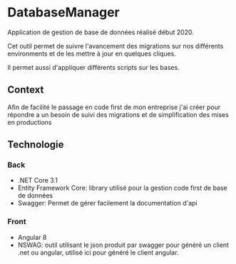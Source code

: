 # DatabaseManager

Application de gestion de base de données réalisé début 2020.

Cet outil permet de suivre l'avancement des migrations sur nos différents environments et de les mettre à jour en quelques cliques.

Il permet aussi d'appliquer différents scripts sur les bases.

## Context

Afin de facilité le passage en code first de mon entreprise j'ai créer pour répondre a un besoin de suivi des migrations et de simplification des mises en productions

## Technologie

### Back

* .NET Core 3.1
* Entity Framework Core: library utilisé pour la gestion code first de base de données
* Swagger: Permet de gérer facilement la documentation d'api

### Front
* Angular 8
* NSWAG: outil utilisant le json produit par swagger pour généré un client .net ou angular, utilisé ici pour généré le client angular.